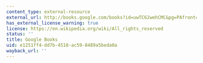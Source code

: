 ```yaml
---
content_type: external-resource
external_url: http://books.google.com/books?id=uwTC62wehCMC&pg=PAfrontcover
has_external_license_warning: true
license: https://en.wikipedia.org/wiki/All_rights_reserved
status: ''
title: Google Books
uid: e1251ff4-dd7b-4518-ac59-8489a5beda0a
wayback_url: ''
---
```

